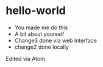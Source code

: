 # hello-world
* You made me do this
* A bit about yourself
* Change3 done via web interface
* change2 done locally

Edited via Atom.
